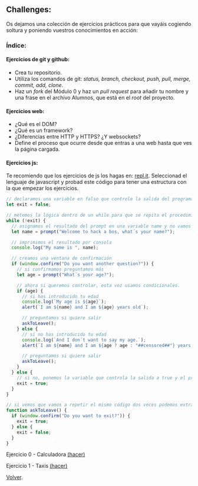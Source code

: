 ## Challenges:

Os dejamos una colección de ejercicios prácticos para que vayáis cogiendo soltura y poniendo vuestros conocimientos en acción:

### Índice:

#### Ejercicios de git y github:

- Crea tu repositorio.
- Utiliza los comandos de git: _status, branch, checkout, push, pull, merge, commit, add, clone_.
- Haz un _fork_ del Módulo 0 y haz un _pull request_ para añadir tu nombre y una frase en el archivo Alumnos, que está en el _root_ del proyecto.

#### Ejercicios web:

- ¿Qué es el DOM?
- ¿Qué es un framework?
- ¿Diferencias entre HTTP y HTTPS? ¿Y websockets?
- Define el proceso que ocurre desde que entras a una web hasta que ves la página cargada.

#### Ejercicios js:

Te recomiendo que los ejercicios de js los hagas en: [repl.it](https://repl.it). Seleccionad el lenguaje de javascript y probad este código para tener una estructura con la que empezar los ejercicios.

```js
// declaramos una variable en falso que controle la salida del programa
let exit = false;

// metemos la lógica dentro de un while para que se repita el procedimiento en caso de no querer salir.
while (!exit) {
  // asignamos el resultado del prompt en una variable name y no vamos a controlar que se cancele esta pregunta.
  let name = prompt("Welcome to hack a bos, what´s your name?");

  // imprimimos el resultado por consola
  console.log("My name is ", name);

  // creamos una ventana de confirmación
  if (window.confirm("Do you want another question?")) {
    // si confirmamos preguntamos más
    let age = prompt("What´s your age?");

    // ahora si queremos controlar, esta vez usamos condicionales.
    if (age) {
      // si has introducido tu edad
      console.log(`My age is ${age}`);
      alert(`I am ${name} and I am ${age} years old`);

      // preguntamos si quiere salir
      askToLeave();
    } else {
      // si no has introducido tu edad
      console.log(`And I don´t want to say my age.`);
      alert(`I am ${name} and I am ${age ? age : "##censored##"} years old`);

      // preguntamos si quiere salir
      askToLeave();
    }
  } else {
    // si no, ponemos la variable que controla la salida a true y el programa se cierra
    exit = true;
  }
}

// si vemos que vamos a repetir el mismo código dos veces podemos extraerlo en una función y llamarla donde la necesitemos.
function askToLeave() {
  if (window.confirm("Do you want to exit?")) {
    exit = true;
  } else {
    exit = false;
  }
}
```

Ejercicio 0 - Calculadora [(hacer)](c0.md)

Ejercicio 1 - Taxis [(hacer)](c1.md)

[Volver](../../README.md).
